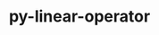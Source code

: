 ---
title: "py-linear-operator"
layout: cache
categories: [package, develop-2025-01-12]
meta: {"versions": ["0.5.3"], "compilers": ["gcc@=13.2.0"], "oss": ["ubuntu24.04"], "platforms": ["linux"], "targets": ["aarch64", "x86_64_v3"], "stacks": ["ml-linux-aarch64-cpu", "ml-linux-aarch64-cuda", "ml-linux-x86_64-cpu", "ml-linux-x86_64-cuda", "root"], "num_specs": 4, "num_specs_by_stack": {"ml-linux-aarch64-cpu": 1, "root": 4, "ml-linux-aarch64-cuda": 1, "ml-linux-x86_64-cuda": 1, "ml-linux-x86_64-cpu": 1}}
spec_details: [{"hash": "yanht3lp4l4rh762srwvoanw2ktzoaud", "compiler": "gcc@=13.2.0", "versions": ["0.5.3"], "os": "ubuntu24.04", "platform": "linux", "target": "aarch64", "variants": ["build_system=python_pip"], "stacks": ["ml-linux-aarch64-cpu", "root"], "size": "-", "tarball": "https://binaries.spack.io/develop-2025-01-12/build_cache/linux-ubuntu24.04-aarch64/gcc-13.2.0/py-linear-operator-0.5.3/linux-ubuntu24.04-aarch64-gcc-13.2.0-py-linear-operator-0.5.3-yanht3lp4l4rh762srwvoanw2ktzoaud.spack"}, {"hash": "pxbr3cmhmi5ywgppojjm7z2i5q6nmlcu", "compiler": "gcc@=13.2.0", "versions": ["0.5.3"], "os": "ubuntu24.04", "platform": "linux", "target": "aarch64", "variants": ["build_system=python_pip"], "stacks": ["root", "ml-linux-aarch64-cuda"], "size": "-", "tarball": "https://binaries.spack.io/develop-2025-01-12/build_cache/linux-ubuntu24.04-aarch64/gcc-13.2.0/py-linear-operator-0.5.3/linux-ubuntu24.04-aarch64-gcc-13.2.0-py-linear-operator-0.5.3-pxbr3cmhmi5ywgppojjm7z2i5q6nmlcu.spack"}, {"hash": "el2acsz6cfub5niy6zd6afdpfpx2vqj7", "compiler": "gcc@=13.2.0", "versions": ["0.5.3"], "os": "ubuntu24.04", "platform": "linux", "target": "x86_64_v3", "variants": ["build_system=python_pip"], "stacks": ["root", "ml-linux-x86_64-cuda"], "size": "-", "tarball": "https://binaries.spack.io/develop-2025-01-12/build_cache/linux-ubuntu24.04-x86_64_v3/gcc-13.2.0/py-linear-operator-0.5.3/linux-ubuntu24.04-x86_64_v3-gcc-13.2.0-py-linear-operator-0.5.3-el2acsz6cfub5niy6zd6afdpfpx2vqj7.spack"}, {"hash": "7rr3ufkp54tdrilzk47aod4acvteftny", "compiler": "gcc@=13.2.0", "versions": ["0.5.3"], "os": "ubuntu24.04", "platform": "linux", "target": "x86_64_v3", "variants": ["build_system=python_pip"], "stacks": ["root", "ml-linux-x86_64-cpu"], "size": "-", "tarball": "https://binaries.spack.io/develop-2025-01-12/build_cache/linux-ubuntu24.04-x86_64_v3/gcc-13.2.0/py-linear-operator-0.5.3/linux-ubuntu24.04-x86_64_v3-gcc-13.2.0-py-linear-operator-0.5.3-7rr3ufkp54tdrilzk47aod4acvteftny.spack"}]
---